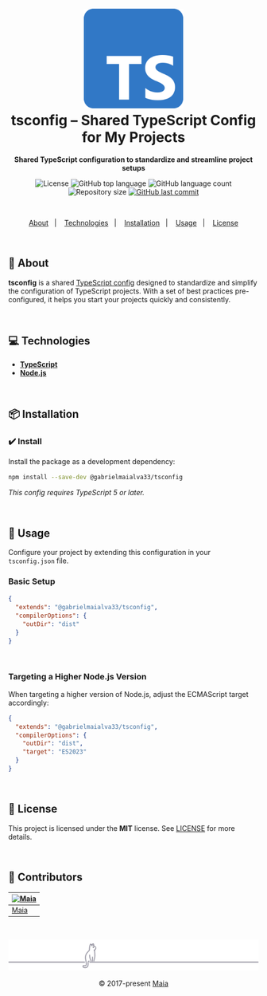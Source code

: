 <h1 align="center">
  <br>
  <img src=".github/assets/typescript.png" alt="TypeScript" width="200">
  <br>
  tsconfig – Shared TypeScript Config for My Projects
  <br>
</h1>

<p align="center">
  <strong>Shared TypeScript configuration to standardize and streamline project setups</strong>
</p>

<p align="center">
  <img src="https://img.shields.io/github/license/gabrielmaialva33/tsconfig?color=00b8d3&style=flat&logo=appveyor" alt="License" />
  <img src="https://img.shields.io/github/languages/top/gabrielmaialva33/tsconfig?style=flat&logo=appveyor" alt="GitHub top language" >
  <img src="https://img.shields.io/github/languages/count/gabrielmaialva33/tsconfig?style=flat&logo=appveyor" alt="GitHub language count" >
  <img src="https://img.shields.io/github/repo-size/gabrielmaialva33/tsconfig?style=flat&logo=appveyor" alt="Repository size" >
  <a href="https://github.com/gabrielmaialva33/tsconfig/commits/master">
    <img src="https://img.shields.io/github/last-commit/gabrielmaialva33/tsconfig?style=flat&logo=appveyor" alt="GitHub last commit" >
  </a>
</p>

<br>

<p align="center">
  <a href="#bookmark-about">About</a>&nbsp;&nbsp;&nbsp;|&nbsp;&nbsp;&nbsp;
  <a href="#computer-technologies">Technologies</a>&nbsp;&nbsp;&nbsp;|&nbsp;&nbsp;&nbsp;
  <a href="#package-installation">Installation</a>&nbsp;&nbsp;&nbsp;|&nbsp;&nbsp;&nbsp;
  <a href="#rocket-usage">Usage</a>&nbsp;&nbsp;&nbsp;|&nbsp;&nbsp;&nbsp;
  <a href="#memo-license">License</a>
</p>

<br>

## :bookmark: About

**tsconfig** is a shared [TypeScript config](https://www.typescriptlang.org/docs/handbook/tsconfig-json.html) designed
to standardize and simplify the configuration of TypeScript projects. With a set of best practices pre-configured, it
helps you start your projects quickly and consistently.

<br>

## :computer: Technologies

- **[TypeScript](https://www.typescriptlang.org/)**
- **[Node.js](https://nodejs.org/)**

<br>

## :package: Installation

### :heavy_check_mark: Install

Install the package as a development dependency:

```sh
npm install --save-dev @gabrielmaialva33/tsconfig
```

*This config requires TypeScript 5 or later.*

<br>

## :rocket: Usage

Configure your project by extending this configuration in your `tsconfig.json` file.

### Basic Setup

```json
{
  "extends": "@gabrielmaialva33/tsconfig",
  "compilerOptions": {
    "outDir": "dist"
  }
}
```

<br>

### Targeting a Higher Node.js Version

When targeting a higher version of Node.js, adjust the ECMAScript target accordingly:

```json
{
  "extends": "@gabrielmaialva33/tsconfig",
  "compilerOptions": {
    "outDir": "dist",
    "target": "ES2023"
  }
}
```

<br>

## :memo: License

This project is licensed under the **MIT** license. See [LICENSE](./LICENSE) for more details.

<br>

## :rocket: **Contributors**

| [![Maia](https://avatars.githubusercontent.com/u/26732067?size=100)](https://github.com/gabrielmaialva33) |
|-----------------------------------------------------------------------------------------------------------|
| [Maia](https://github.com/gabrielmaialva33)                                                               |

<br>

<p align="center"><img src="https://raw.githubusercontent.com/gabrielmaialva33/gabrielmaialva33/master/assets/gray0_ctp_on_line.svg?sanitize=true" /></p>
<p align="center">&copy; 2017-present <a href="https://github.com/gabrielmaialva33/" target="_blank">Maia</a></p>
